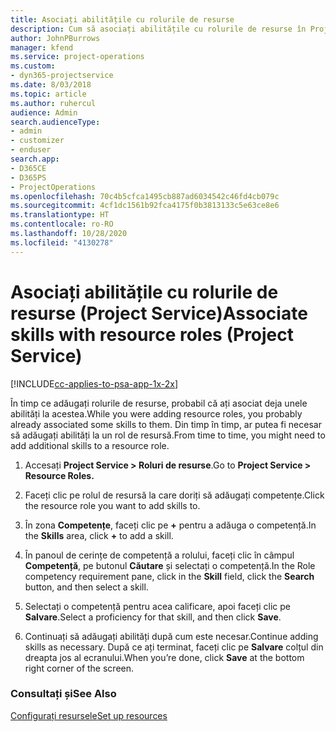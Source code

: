 ```yaml
---
title: Asociați abilitățile cu rolurile de resurse
description: Cum să asociați abilitățile cu rolurile de resurse în Project Service
author: JohnPBurrows
manager: kfend
ms.service: project-operations
ms.custom:
- dyn365-projectservice
ms.date: 8/03/2018
ms.topic: article
ms.author: ruhercul
audience: Admin
search.audienceType:
- admin
- customizer
- enduser
search.app:
- D365CE
- D365PS
- ProjectOperations
ms.openlocfilehash: 70c4b5cfca1495cb887ad6034542c46fd4cb079c
ms.sourcegitcommit: 4cf1dc1561b92fca4175f0b3813133c5e63ce8e6
ms.translationtype: HT
ms.contentlocale: ro-RO
ms.lasthandoff: 10/28/2020
ms.locfileid: "4130278"
---
```

# <a name="associate-skills-with-resource-roles-project-service"></a><span data-ttu-id="c3df4-103">Asociați abilitățile cu rolurile de resurse (Project Service)</span><span class="sxs-lookup"><span data-stu-id="c3df4-103">Associate skills with resource roles (Project Service)</span></span>

[!INCLUDE[cc-applies-to-psa-app-1x-2x](../includes/cc-applies-to-psa-app-1x-2x.md)]

<span data-ttu-id="c3df4-104">În timp ce adăugați rolurile de resurse, probabil că ați asociat deja unele abilități la acestea.</span><span class="sxs-lookup"><span data-stu-id="c3df4-104">While you were adding resource roles, you probably already associated some skills to them.</span></span> <span data-ttu-id="c3df4-105">Din timp în timp, ar putea fi necesar să adăugați abilități la un rol de resursă.</span><span class="sxs-lookup"><span data-stu-id="c3df4-105">From time to time, you might need to add additional skills to a resource role.</span></span>  
  
1.  <span data-ttu-id="c3df4-106">Accesați **Project Service > Roluri de resurse**.</span><span class="sxs-lookup"><span data-stu-id="c3df4-106">Go to **Project Service > Resource Roles.**</span></span>  
  
2.  <span data-ttu-id="c3df4-107">Faceți clic pe rolul de resursă la care doriți să adăugați competențe.</span><span class="sxs-lookup"><span data-stu-id="c3df4-107">Click the resource role you want to add skills to.</span></span>  
  
3.  <span data-ttu-id="c3df4-108">În zona **Competențe**, faceți clic pe **+** pentru a adăuga o competență.</span><span class="sxs-lookup"><span data-stu-id="c3df4-108">In the **Skills** area, click **+** to add a skill.</span></span>  
  
4.  <span data-ttu-id="c3df4-109">În panoul de cerințe de competență a rolului, faceți clic în câmpul **Competență**, pe butonul **Căutare** și selectați o competență.</span><span class="sxs-lookup"><span data-stu-id="c3df4-109">In the Role competency requirement pane, click in the **Skill** field, click the **Search** button,  and then select a skill.</span></span>  
  
5.  <span data-ttu-id="c3df4-110">Selectați o competență pentru acea calificare, apoi faceți clic pe **Salvare**.</span><span class="sxs-lookup"><span data-stu-id="c3df4-110">Select a proficiency for that skill, and then click **Save**.</span></span>  
  
6.  <span data-ttu-id="c3df4-111">Continuați să adăugați abilități după cum este necesar.</span><span class="sxs-lookup"><span data-stu-id="c3df4-111">Continue adding skills as necessary.</span></span> <span data-ttu-id="c3df4-112">După ce ați terminat, faceți clic pe **Salvare** colțul din dreapta jos al ecranului.</span><span class="sxs-lookup"><span data-stu-id="c3df4-112">When you’re done, click **Save** at the bottom right corner of the screen.</span></span>  
  
### <a name="see-also"></a><span data-ttu-id="c3df4-113">Consultați și</span><span class="sxs-lookup"><span data-stu-id="c3df4-113">See Also</span></span>  
 [<span data-ttu-id="c3df4-114">Configurați resursele</span><span class="sxs-lookup"><span data-stu-id="c3df4-114">Set up resources</span></span>](../psa/set-up-resources.md)
